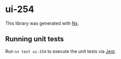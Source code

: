 # ui-254

This library was generated with [Nx](https://nx.dev).

## Running unit tests

Run `nx test ui-254` to execute the unit tests via [Jest](https://jestjs.io).
